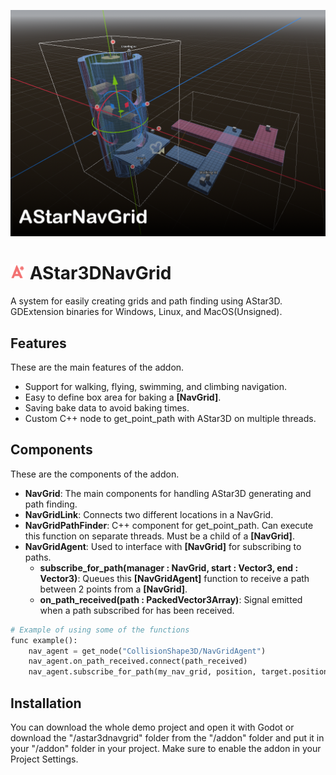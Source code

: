 ![CoverImage](screenshots/CoverImageAStarNavGrid.png)

# <img src="Astar3dNavgrid\addons\astar3dnavgrid\Art\AStarIcon.png" alt="icon" width="24"/> AStar3DNavGrid
A system for easily creating grids and path finding using AStar3D. GDExtension binaries for Windows, Linux, and MacOS(Unsigned).

## Features
These are the main features of the addon.
* Support for walking, flying, swimming, and climbing navigation. 
* Easy to define box area for baking a **[NavGrid]**.
* Saving bake data to avoid baking times.
* Custom C++ node to get_point_path with AStar3D on multiple threads.

## Components
These are the components of the addon.

* **NavGrid**: The main components for handling AStar3D generating and path finding. 
* **NavGridLink**: Connects two different locations in a NavGrid.
* **NavGridPathFinder**: C++ component for get_point_path. Can execute this function on separate threads. Must be a child of a **[NavGrid]**.
* **NavGridAgent**: Used to interface with **[NavGrid]** for subscribing to paths.
    * **subscribe_for_path(manager : NavGrid, start : Vector3, end : Vector3)**: Queues this **[NavGridAgent]** function to receive a path between 2 points from a **[NavGrid]**.
    * **on_path_received(path : PackedVector3Array)**: Signal emitted when a path subscribed for has been received.

```python
# Example of using some of the functions
func example():
    nav_agent = get_node("CollisionShape3D/NavGridAgent")
	nav_agent.on_path_received.connect(path_received)
    nav_agent.subscribe_for_path(my_nav_grid, position, target.position)
```

## Installation
You can download the whole demo project and open it with Godot or download the "/astar3dnavgrid" folder from the "/addon" folder and put it in your "/addon" folder in your project. Make sure to enable the addon in your Project Settings.
